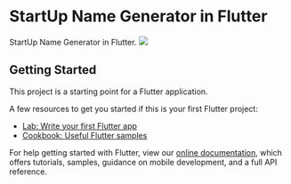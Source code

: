 # StartUp Name Generator in Flutter

StartUp Name Generator in Flutter.
<img src="https://user-images.githubusercontent.com/73570477/130997940-c637cd72-8ef2-4b50-8647-926c3694616c.gif">

## Getting Started

This project is a starting point for a Flutter application.

A few resources to get you started if this is your first Flutter project:

- [Lab: Write your first Flutter app](https://flutter.dev/docs/get-started/codelab)
- [Cookbook: Useful Flutter samples](https://flutter.dev/docs/cookbook)

For help getting started with Flutter, view our
[online documentation](https://flutter.dev/docs), which offers tutorials,
samples, guidance on mobile development, and a full API reference.

